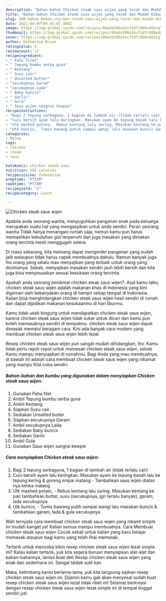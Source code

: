 ```yaml
---
description: "Bahan-bahan Chicken steak saus wijen yang lezat dan Mudah Dibuat"
title: "Bahan-bahan Chicken steak saus wijen yang lezat dan Mudah Dibuat"
slug: 560-bahan-bahan-chicken-steak-saus-wijen-yang-lezat-dan-mudah-dibuat
date: 2021-04-07T04:45:07.968Z
image: https://img-global.cpcdn.com/recipes/09ada596e2ecf1df/680x482cq70/chicken-steak-saus-wijen-foto-resep-utama.jpg
thumbnail: https://img-global.cpcdn.com/recipes/09ada596e2ecf1df/680x482cq70/chicken-steak-saus-wijen-foto-resep-utama.jpg
cover: https://img-global.cpcdn.com/recipes/09ada596e2ecf1df/680x482cq70/chicken-steak-saus-wijen-foto-resep-utama.jpg
author: Katherine Bryan
ratingvalue: 5
reviewcount: 11
recipeingredient:
- " Paha filet"
- " Tepung bumbu serba guna"
- " Kentang"
- " Susu cair"
- " Unsalted butter"
- "secukupnya Garam"
- "secukupnya Lada"
- " Baby buncis"
- " Garlic"
- " Gula"
- " Saus wijen sangrai kewpie"
recipeinstructions:
- "Bagi 2 tepung serbaguna, 1 bagian di tambah air (tidak terlalu cair)"
- "Cuci bersih ayam lalu keringkan. Masukan ayam ke tepung basah lalu ke tepung kering &amp; goreng smpai matang Tambahkan saus wijen diatas nya ketika matang"
- "Utk mashed potato,  Rebus kentang lalu saring. Masukan kentang ke pan tambahkan butter, susu (secukupnya, jgn terlalu banyak), garam, lada secukupnya"
- "Utk buncis,  Tumis bawang putih sampai wangi lalu masukan buncis &amp; tambahkan garam, lada &amp; gula secukupnya"
categories:
- Resep
tags:
- chicken
- steak
- saus

katakunci: chicken steak saus 
nutrition: 291 calories
recipecuisine: Indonesian
preptime: "PT11M"
cooktime: "PT35M"
recipeyield: "2"
recipecategory: Lunch

---
```



![Chicken steak saus wijen](https://img-global.cpcdn.com/recipes/09ada596e2ecf1df/680x482cq70/chicken-steak-saus-wijen-foto-resep-utama.jpg)

Apabila anda seorang wanita, menyuguhkan panganan enak pada keluarga merupakan suatu hal yang mengasyikan untuk anda sendiri. Peran seorang  wanita Tidak hanya menangani rumah saja, namun kamu pun harus memastikan kebutuhan gizi terpenuhi dan juga masakan yang dimakan orang tercinta mesti menggugah selera.

Di masa  sekarang, kita memang dapat mengorder panganan yang sudah jadi walaupun tidak harus capek membuatnya dahulu. Namun banyak juga lho orang yang selalu mau menyajikan yang terbaik untuk orang yang dicintainya. Sebab, menyajikan masakan sendiri jauh lebih bersih dan kita juga bisa menyesuaikan sesuai kesukaan orang tercinta. 



Apakah anda seorang penikmat chicken steak saus wijen?. Asal kamu tahu, chicken steak saus wijen adalah makanan khas di Indonesia yang kini digemari oleh kebanyakan orang di hampir setiap tempat di Indonesia. Kalian bisa menghidangkan chicken steak saus wijen hasil sendiri di rumah dan dapat dijadikan makanan kesukaanmu di hari liburmu.

Kamu tidak usah bingung untuk mendapatkan chicken steak saus wijen, karena chicken steak saus wijen tidak sukar untuk dicari dan kamu pun boleh memasaknya sendiri di tempatmu. chicken steak saus wijen dapat dimasak memalui beragam cara. Kini ada banyak cara modern yang membuat chicken steak saus wijen lebih lezat.

Resep chicken steak saus wijen pun sangat mudah dihidangkan, lho. Kamu tidak perlu repot-repot untuk memesan chicken steak saus wijen, sebab Kamu mampu menyiapkan di rumahmu. Bagi Anda yang mau membuatnya, di bawah ini adalah cara membuat chicken steak saus wijen yang nikamat yang mampu Kita coba sendiri.

<!--inarticleads1-->

##### Bahan-bahan dan bumbu yang digunakan dalam menyiapkan Chicken steak saus wijen:

1. Gunakan  Paha filet
1. Ambil  Tepung bumbu serba guna
1. Ambil  Kentang
1. Siapkan  Susu cair
1. Sediakan  Unsalted butter
1. Siapkan secukupnya Garam
1. Ambil secukupnya Lada
1. Sediakan  Baby buncis
1. Sediakan  Garlic
1. Ambil  Gula
1. Gunakan  Saus wijen sangrai kewpie




<!--inarticleads2-->

##### Cara menyiapkan Chicken steak saus wijen:

1. Bagi 2 tepung serbaguna, 1 bagian di tambah air (tidak terlalu cair)
1. Cuci bersih ayam lalu keringkan. Masukan ayam ke tepung basah lalu ke tepung kering &amp; goreng smpai matang - Tambahkan saus wijen diatas nya ketika matang
1. Utk mashed potato,  - Rebus kentang lalu saring. Masukan kentang ke pan tambahkan butter, susu (secukupnya, jgn terlalu banyak), garam, lada secukupnya
1. Utk buncis,  - Tumis bawang putih sampai wangi lalu masukan buncis &amp; tambahkan garam, lada &amp; gula secukupnya




Wah ternyata cara membuat chicken steak saus wijen yang nikamt simple ini mudah banget ya! Kalian semua mampu membuatnya. Cara Membuat chicken steak saus wijen Cocok sekali untuk kalian yang baru belajar memasak ataupun bagi kamu yang telah lihai memasak.

Tertarik untuk mencoba bikin resep chicken steak saus wijen lezat simple ini? Kalau kalian tertarik, yuk kita segera buruan menyiapkan alat-alat dan bahan-bahannya, lantas buat deh Resep chicken steak saus wijen yang enak dan sederhana ini. Sangat taidak sulit kan. 

Maka, ketimbang kamu berlama-lama, yuk kita langsung sajikan resep chicken steak saus wijen ini. Dijamin kamu gak akan menyesal sudah buat resep chicken steak saus wijen lezat tidak ribet ini! Selamat berkreasi dengan resep chicken steak saus wijen lezat simple ini di tempat tinggal sendiri,ya!.

